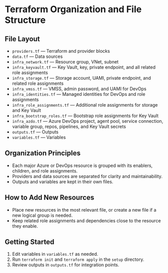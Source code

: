 # Terraform Organization and File Structure

## File Layout

- `providers.tf` — Terraform and provider blocks
- `data.tf` — Data sources
- `infra_network.tf` — Resource group, VNet, subnet
- `infra_keyvault.tf` — Key Vault, key, private endpoint, and all related role assignments
- `infra_storage.tf` — Storage account, UAMI, private endpoint, and related role assignments
- `infra_vmss.tf` — VMSS, admin password, and UAMI for DevOps
- `infra_identities.tf` — Managed identities for DevOps and role assignments
- `infra_role_assignments.tf` — Additional role assignments for storage and Key Vault
- `infra_bootstrap_roles.tf` — Bootstrap role assignments for Key Vault
- `infra_azdo.tf` — Azure DevOps project, agent pool, service connection, variable group, repos, pipelines, and Key Vault secrets
- `outputs.tf` — Outputs
- `variables.tf` — Variables

## Organization Principles

- Each major Azure or DevOps resource is grouped with its enablers, children, and role assignments.
- Providers and data sources are separated for clarity and maintainability.
- Outputs and variables are kept in their own files.

## How to Add New Resources

- Place new resources in the most relevant file, or create a new file if a new logical group is needed.
- Keep related role assignments and dependencies close to the resource they enable.

## Getting Started

1. Edit variables in `variables.tf` as needed.
2. Run `terraform init` and `terraform apply` in the `setup` directory.
3. Review outputs in `outputs.tf` for integration points.
